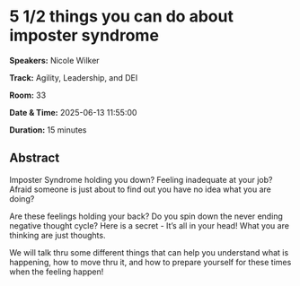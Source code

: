 # 5 1/2 things you can do about imposter syndrome

**Speakers:** Nicole Wilker
                    
**Track:** Agility, Leadership, and DEI
                    
**Room:** 33
                    
**Date & Time:** 2025-06-13 11:55:00
                    
**Duration:** 15 minutes
                    
## Abstract
                    
Imposter Syndrome holding you down?
Feeling inadequate at your job? 
Afraid someone is just about to find out you have no idea what you are doing? 

Are these feelings holding your back? Do you spin down the never ending negative thought cycle?
Here is a secret - It’s all in your head!
What you are thinking are just thoughts.

We will talk thru some different things that can help you understand what is happening, how to move thru it, and how to prepare yourself for these times when the feeling happen!
